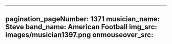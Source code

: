 ------
pagination_pageNumber: 1371
musician_name: Steve
band_name: American Football
img_src: images/musician1397.png
onmouseover_src: 
------